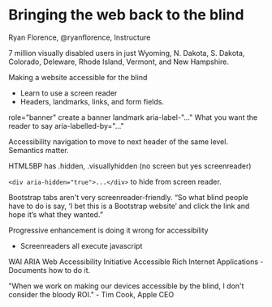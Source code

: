 # Bringing the web back to the blind

Ryan Florence, @ryanflorence, Instructure

7 million visually disabled users in just Wyoming, N. Dakota, S. Dakota, Colorado, Deleware, Rhode Island, Vermont, and New Hampshire.

Making a website accessible for the blind

* Learn to use a screen reader
* Headers, landmarks, links, and form fields.

role="banner" create a banner landmark
aria-label-"..." What you want the reader to say
aria-labelled-by="..."

Accessibility navigation to move to next header of the same level. Semantics matter.

HTML5BP has .hidden, .visuallyhidden (no screen but yes screenreader)

`<div aria-hidden="true">...</div>` to hide from screen reader.

Bootstrap tabs aren't very screenreader-friendly. “So what blind people have to do is say, ‘I bet this is a Bootstrap website’ and click the link and hope it’s what they wanted.”

Progressive enhancement is doing it wrong for accessibility

* Screenreaders all execute javascript

WAI ARIA Web Accessibility Initiative Accessible Rich Internet Applications - Documents how to do it.

"When we work on making our devices accessible by the blind, I don't consider the bloody ROI." - Tim Cook, Apple CEO
